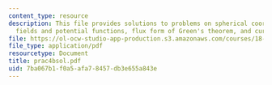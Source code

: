 ```yaml
---
content_type: resource
description: This file provides solutions to problems on spherical coordinates, conservative
  fields and potential functions, flux form of Green's theorem, and curl.
file: https://ol-ocw-studio-app-production.s3.amazonaws.com/courses/18-02-multivariable-calculus-spring-2006/7ba067b1f0a5afa78457db3e655a843e_prac4bsol.pdf
file_type: application/pdf
resourcetype: Document
title: prac4bsol.pdf
uid: 7ba067b1-f0a5-afa7-8457-db3e655a843e
---
```

